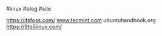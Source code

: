  
#linux #blog #site

https://itsfoss.com/
www.tecmint.com
ubuntuhandbook.org
https://9to5linux.com/


